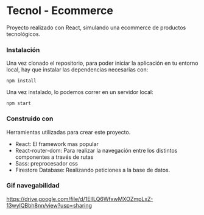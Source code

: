 # Tecnol - Ecommerce

Proyecto realizado con React, simulando una ecommerce de productos tecnológicos.

### Instalación

Una vez clonado el repositorio, para poder iniciar la aplicación en tu entorno local, hay que instalar las dependencias necesarias con: 

```
npm install
```

Una vez instalado, lo podemos correr en un servidor local:

```
npm start
```

### Construido con

Herramientas utilizadas para crear este proyecto.

- React: El framework mas popular
- React-router-dom: Para realizar la navegación entre los distintos componentes a través de rutas
- Sass: preprocesador css
- Firestore Database: Realizando peticiones a la base de datos. 

### Gif navegabilidad

https://drive.google.com/file/d/1EIlLQ6WfxwMXOZmpLxZ-13wylQBbh8nn/view?usp=sharing